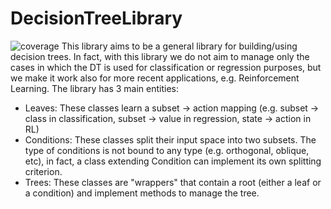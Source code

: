# DecisionTreeLibrary
![coverage](https://gitlab.com/leocus/decisiontreelibrary/badges/master/coverage.svg)
This library aims to be a general library for building/using decision trees.
In fact, with this library we do not aim to manage only the cases in which the DT is used for classification or regression purposes, but we make it work also for more recent applications, e.g. Reinforcement Learning.
The library has 3 main entities:
- Leaves: These classes learn a subset -> action mapping (e.g. subset -> class in classification, subset -> value in regression, state -> action in RL)
- Conditions: These classes split their input space into two subsets. The type of conditions is not bound to any type (e.g. orthogonal, oblique, etc), in fact, a class extending Condition can implement its own splitting criterion.
- Trees: These classes are "wrappers" that contain a root (either a leaf or a condition) and implement methods to manage the tree.
